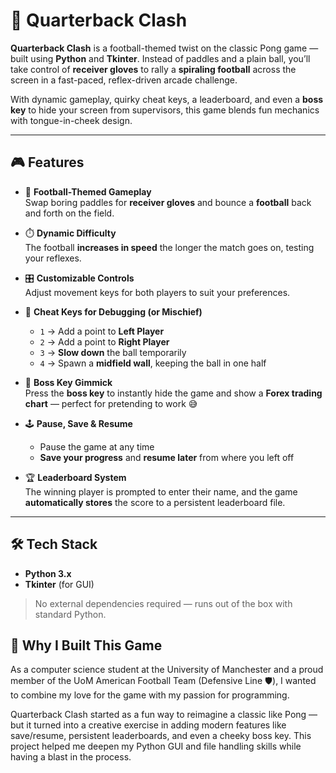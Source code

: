 # 🏈 Quarterback Clash

**Quarterback Clash** is a football-themed twist on the classic Pong game — built using **Python** and **Tkinter**. Instead of paddles and a plain ball, you’ll take control of **receiver gloves** to rally a **spiraling football** across the screen in a fast-paced, reflex-driven arcade challenge.

With dynamic gameplay, quirky cheat keys, a leaderboard, and even a **boss key** to hide your screen from supervisors, this game blends fun mechanics with tongue-in-cheek design.

---

## 🎮 Features

- 🧤 **Football-Themed Gameplay**  
  Swap boring paddles for **receiver gloves** and bounce a **football** back and forth on the field.

- ⏱️ **Dynamic Difficulty**  
  The football **increases in speed** the longer the match goes on, testing your reflexes.

- 🎛️ **Customizable Controls**  
  Adjust movement keys for both players to suit your preferences.

- 🧠 **Cheat Keys for Debugging (or Mischief)**
  - `1` → Add a point to **Left Player**
  - `2` → Add a point to **Right Player**
  - `3` → **Slow down** the ball temporarily
  - `4` → Spawn a **midfield wall**, keeping the ball in one half

- 💼 **Boss Key Gimmick**  
  Press the **boss key** to instantly hide the game and show a **Forex trading chart** — perfect for pretending to work 😅

- 🕹️ **Pause, Save & Resume**  
  - Pause the game at any time  
  - **Save your progress** and **resume later** from where you left off

- 🏆 **Leaderboard System**  
  The winning player is prompted to enter their name, and the game **automatically stores** the score to a persistent leaderboard file.

---

## 🛠️ Tech Stack

- **Python 3.x**
- **Tkinter** (for GUI)

> No external dependencies required — runs out of the box with standard Python.

## 🙌 Why I Built This Game
As a computer science student at the University of Manchester and a proud member of the UoM American Football Team (Defensive Line 🛡️), I wanted to combine my love for the game with my passion for programming.

Quarterback Clash started as a fun way to reimagine a classic like Pong — but it turned into a creative exercise in adding modern features like save/resume, persistent leaderboards, and even a cheeky boss key. This project helped me deepen my Python GUI and file handling skills while having a blast in the process.
